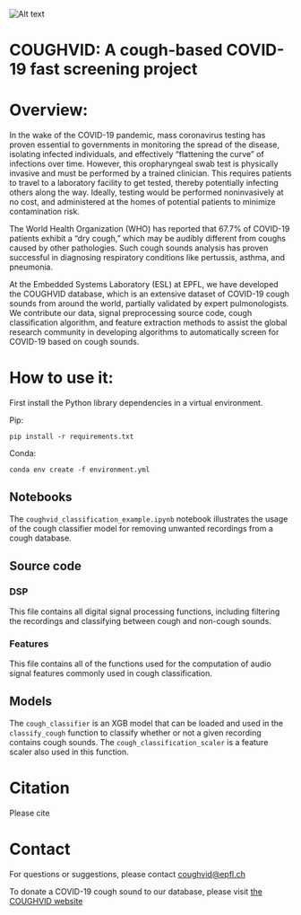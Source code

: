 
![Alt text](coughvid_logo.png?raw=true "COUGHVID")

# COUGHVID: A cough-based COVID-19 fast screening project

# Overview: 

In the wake of the COVID-19 pandemic, mass coronavirus testing has proven essential to governments in monitoring the spread of the disease, isolating infected individuals, and effectively “flattening the curve” of infections over time. However, this oropharyngeal swab test is physically invasive and must be performed by a trained clinician. This requires patients to travel to a laboratory facility to get tested, thereby potentially infecting others along the way. Ideally, testing would be performed noninvasively at no cost, and administered at the homes of potential patients to minimize contamination risk.

The World Health Organization (WHO) has reported that 67.7% of COVID-19 patients exhibit a “dry cough,” which may be audibly different from coughs caused by other pathologies. Such cough sounds analysis has proven successful in diagnosing respiratory conditions like pertussis, asthma, and pneumonia.

At the Embedded Systems Laboratory (ESL) at EPFL, we have developed the COUGHVID database, which is an extensive dataset of COVID-19 cough sounds from around the world, partially validated by expert pulmonologists. We contribute our data, signal preprocessing source code, cough classification algorithm, and feature extraction methods to assist the global research community in developing algorithms to automatically screen for COVID-19 based on cough sounds.


# How to use it: 

First install the Python library dependencies in a virtual environment.

Pip:

```
pip install -r requirements.txt
```

Conda:

```
conda env create -f environment.yml
```

## Notebooks
The `coughvid_classification_example.ipynb` notebook illustrates the usage of the cough classifier model for removing unwanted recordings from a cough database.

## Source code

### DSP

This file contains all digital signal processing functions, including filtering the recordings and classifying between cough and non-cough sounds.

### Features

This file contains all of the functions used for the computation of audio signal features commonly used in cough classification.

## Models

The  `cough_classifier` is an XGB model that can be loaded and used in the `classify_cough` function to classify whether or not a given recording contains cough sounds. The `cough_classification_scaler` is a feature scaler also used in this function.


# Citation

Please cite <our publication here>

# Contact

For questions or suggestions, please contact coughvid@epfl.ch

To donate a COVID-19 cough sound to our database, please visit [the COUGHVID website](coughvid.epfl.ch)